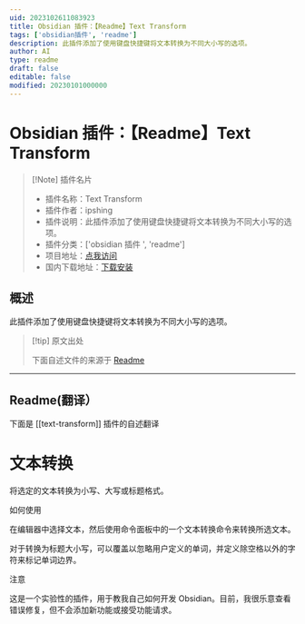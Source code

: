 ```yaml
---
uid: 2023102611083923
title: Obsidian 插件：【Readme】Text Transform
tags: ['obsidian插件', 'readme']
description: 此插件添加了使用键盘快捷键将文本转换为不同大小写的选项。
author: AI
type: readme
draft: false
editable: false
modified: 20230101000000
---
```


# Obsidian 插件：【Readme】Text Transform

> [!Note] 插件名片
> - 插件名称：Text Transform
> - 插件作者：ipshing
> - 插件说明：此插件添加了使用键盘快捷键将文本转换为不同大小写的选项。
> - 插件分类：['obsidian 插件 ', 'readme']
> - 项目地址：[点我访问](https://github.com/ipshing/obsidian-text-transform)
> - 国内下载地址：[下载安装](https://pkmer.cn/products/plugin/pluginMarket/?text-transform)

## 概述

此插件添加了使用键盘快捷键将文本转换为不同大小写的选项。

> [!tip] 原文出处
>
>下面自述文件的来源于 [Readme](https://ghproxy.net/https://raw.githubusercontent.com/ipshing/obsidian-text-transform/main/README.md)
>

---

## Readme(翻译）

下面是 [[text-transform]] 插件的自述翻译

# 文本转换

将选定的文本转换为小写、大写或标题格式。

如何使用

在编辑器中选择文本，然后使用命令面板中的一个文本转换命令来转换所选文本。

对于转换为标题大小写，可以覆盖以忽略用户定义的单词，并定义除空格以外的字符来标记单词边界。

注意

这是一个实验性的插件，用于教我自己如何开发 Obsidian。目前，我很乐意查看错误修复，但不会添加新功能或接受功能请求。
